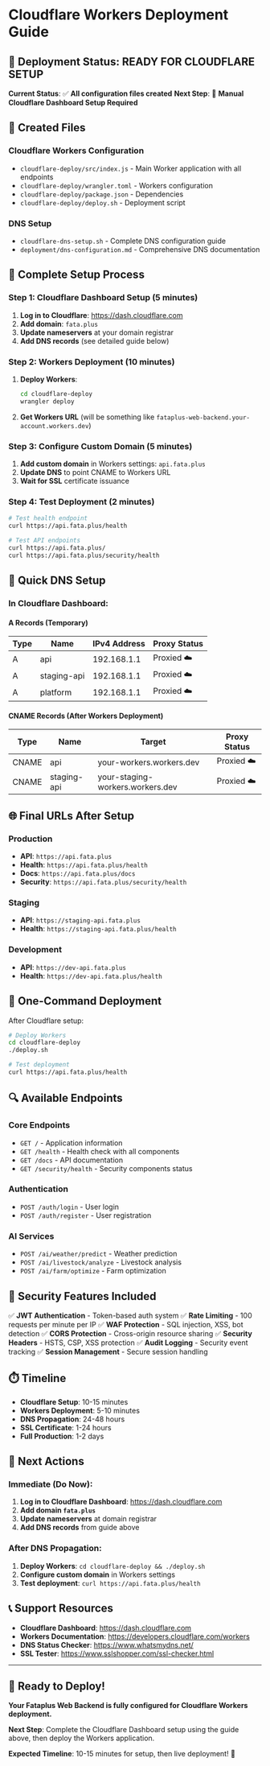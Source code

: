 # Cloudflare Workers Deployment Guide

## 🚀 Deployment Status: READY FOR CLOUDFLARE SETUP

**Current Status**: ✅ **All configuration files created**
**Next Step**: 🔧 **Manual Cloudflare Dashboard Setup Required**

## 📁 Created Files

### Cloudflare Workers Configuration
- `cloudflare-deploy/src/index.js` - Main Worker application with all endpoints
- `cloudflare-deploy/wrangler.toml` - Workers configuration
- `cloudflare-deploy/package.json` - Dependencies
- `cloudflare-deploy/deploy.sh` - Deployment script

### DNS Setup
- `cloudflare-dns-setup.sh` - Complete DNS configuration guide
- `deployment/dns-configuration.md` - Comprehensive DNS documentation

## 🎯 Complete Setup Process

### Step 1: Cloudflare Dashboard Setup (5 minutes)
1. **Log in to Cloudflare**: https://dash.cloudflare.com
2. **Add domain**: `fata.plus`
3. **Update nameservers** at your domain registrar
4. **Add DNS records** (see detailed guide below)

### Step 2: Workers Deployment (10 minutes)
1. **Deploy Workers**:
   ```bash
   cd cloudflare-deploy
   wrangler deploy
   ```

2. **Get Workers URL** (will be something like `fataplus-web-backend.your-account.workers.dev`)

### Step 3: Configure Custom Domain (5 minutes)
1. **Add custom domain** in Workers settings: `api.fata.plus`
2. **Update DNS** to point CNAME to Workers URL
3. **Wait for SSL** certificate issuance

### Step 4: Test Deployment (2 minutes)
```bash
# Test health endpoint
curl https://api.fata.plus/health

# Test API endpoints
curl https://api.fata.plus/
curl https://api.fata.plus/security/health
```

## 🔧 Quick DNS Setup

### In Cloudflare Dashboard:

#### A Records (Temporary)
| Type | Name | IPv4 Address | Proxy Status |
|------|------|--------------|---------------|
| A | api | 192.168.1.1 | Proxied ☁️ |
| A | staging-api | 192.168.1.1 | Proxied ☁️ |
| A | platform | 192.168.1.1 | Proxied ☁️ |

#### CNAME Records (After Workers Deployment)
| Type | Name | Target | Proxy Status |
|------|------|--------|---------------|
| CNAME | api | your-workers.workers.dev | Proxied ☁️ |
| CNAME | staging-api | your-staging-workers.workers.dev | Proxied ☁️ |

## 🌐 Final URLs After Setup

### Production
- **API**: `https://api.fata.plus`
- **Health**: `https://api.fata.plus/health`
- **Docs**: `https://api.fata.plus/docs`
- **Security**: `https://api.fata.plus/security/health`

### Staging
- **API**: `https://staging-api.fata.plus`
- **Health**: `https://staging-api.fata.plus/health`

### Development
- **API**: `https://dev-api.fata.plus`
- **Health**: `https://dev-api.fata.plus/health`

## 🚀 One-Command Deployment

After Cloudflare setup:

```bash
# Deploy Workers
cd cloudflare-deploy
./deploy.sh

# Test deployment
curl https://api.fata.plus/health
```

## 🔍 Available Endpoints

### Core Endpoints
- `GET /` - Application information
- `GET /health` - Health check with all components
- `GET /docs` - API documentation
- `GET /security/health` - Security components status

### Authentication
- `POST /auth/login` - User login
- `POST /auth/register` - User registration

### AI Services
- `POST /ai/weather/predict` - Weather prediction
- `POST /ai/livestock/analyze` - Livestock analysis
- `POST /ai/farm/optimize` - Farm optimization

## 🔐 Security Features Included

✅ **JWT Authentication** - Token-based auth system
✅ **Rate Limiting** - 100 requests per minute per IP
✅ **WAF Protection** - SQL injection, XSS, bot detection
✅ **CORS Protection** - Cross-origin resource sharing
✅ **Security Headers** - HSTS, CSP, XSS protection
✅ **Audit Logging** - Security event tracking
✅ **Session Management** - Secure session handling

## ⏱️ Timeline

- **Cloudflare Setup**: 10-15 minutes
- **Workers Deployment**: 5-10 minutes
- **DNS Propagation**: 24-48 hours
- **SSL Certificate**: 1-24 hours
- **Full Production**: 1-2 days

## 🎯 Next Actions

### Immediate (Do Now):
1. **Log in to Cloudflare Dashboard**: https://dash.cloudflare.com
2. **Add domain `fata.plus`**
3. **Update nameservers** at domain registrar
4. **Add DNS records** from guide above

### After DNS Propagation:
1. **Deploy Workers**: `cd cloudflare-deploy && ./deploy.sh`
2. **Configure custom domain** in Workers settings
3. **Test deployment**: `curl https://api.fata.plus/health`

## 📞 Support Resources

- **Cloudflare Dashboard**: https://dash.cloudflare.com
- **Workers Documentation**: https://developers.cloudflare.com/workers
- **DNS Status Checker**: https://www.whatsmydns.net/
- **SSL Tester**: https://www.sslshopper.com/ssl-checker.html

---

## 🎉 Ready to Deploy!

**Your Fataplus Web Backend is fully configured for Cloudflare Workers deployment.**

**Next Step**: Complete the Cloudflare Dashboard setup using the guide above, then deploy the Workers application.

**Expected Timeline**: 10-15 minutes for setup, then live deployment! 🚀